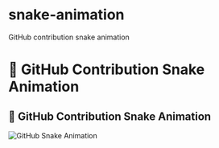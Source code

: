 # snake-animation
GitHub contribution snake animation 

# 🐍 GitHub Contribution Snake Animation

## 🐍 GitHub Contribution Snake Animation

![GitHub Snake Animation](https://Lingesh-S.github.io/snake-animation/github-contribution-grid-snake.svg)
